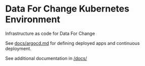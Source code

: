 # Data For Change Kubernetes Environment

Infrastructure as code for Data For Change

See [docs/argocd.md](docs/argocd.md) for defining deployed apps and continuous deployment.

See additional documentation in [/docs/](/docs/)
